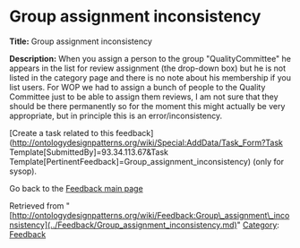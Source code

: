 #  Group assignment inconsistency


__Title:__ Group assignment inconsistency


__Description:__ When you assign a person to the group "QualityCommittee" he appears in the list for review assignment (the drop-down box) but he is not listed in the category page and there is no note about his membership if you list users. For WOP we had to assign a bunch of people to the Quality Committee just to be able to assign them reviews, I am not sure that they should be there permanently so for the moment this might actually be very appropriate, but in principle this is an error/inconsistency. 


  




[Create a task related to this feedback](http://ontologydesignpatterns.org/wiki/Special:AddData/Task_Form?Task Template[SubmittedBy]=93.34.113.67&Task Template[PertinentFeedback]=Group_assignment_inconsistency) (only for sysop).


  



Go back to the  [Feedback main page](../Feedback/Main.md "Feedback:Main")





Retrieved from "[http://ontologydesignpatterns.org/wiki/Feedback:Group\_assignment\_inconsistency](../Feedback/Group_assignment_inconsistency.md)"
 [Category](http://ontologydesignpatterns.org/wiki/Special:Categories "Special:Categories"): [Feedback](../Category/Feedback.md "Category:Feedback")